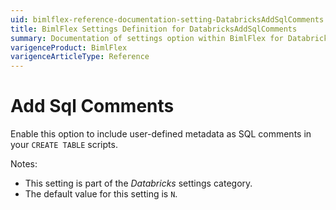 ```yaml
---
uid: bimlflex-reference-documentation-setting-DatabricksAddSqlComments
title: BimlFlex Settings Definition for DatabricksAddSqlComments
summary: Documentation of settings option within BimlFlex for DatabricksAddSqlComments
varigenceProduct: BimlFlex
varigenceArticleType: Reference
---
```


# Add Sql Comments

Enable this option to include user-defined metadata as SQL comments in your `CREATE TABLE` scripts.

Notes:

* This setting is part of the *Databricks* settings category.
* The default value for this setting is `N`.